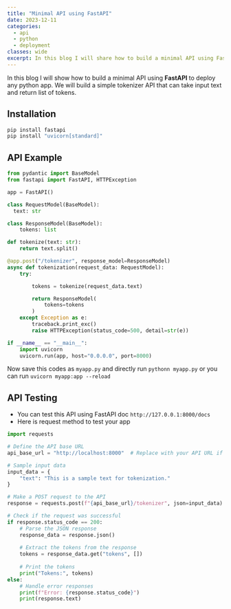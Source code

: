 ```yaml
---
title: "Minimal API using FastAPI"
date: 2023-12-11
categories:
  - api
  - python
  - deployment
classes: wide
excerpt: In this blog I will share how to build a minimal API using FastAPI to deploy your python app
---
```


In this blog I will show how to build a minimal API using __FastAPI__ to deploy any python app.
We will build a simple tokenizer API that can take input text and return list of tokens. 

## Installation
```bash
pip install fastapi
pip install "uvicorn[standard]"
```

## API Example

```py
from pydantic import BaseModel
from fastapi import FastAPI, HTTPException

app = FastAPI()

class RequestModel(BaseModel):
  text: str

class ResponseModel(BaseModel):
    tokens: list

def tokenize(text: str):
    return text.split()

@app.post("/tokenizer", response_model=ResponseModel)
async def tokenization(request_data: RequestModel):
    try:

        tokens = tokenize(request_data.text)

        return ResponseModel(
            tokens=tokens
        )
    except Exception as e:
        traceback.print_exc()
        raise HTTPException(status_code=500, detail=str(e))

if __name__ == "__main__":
    import uvicorn
    uvicorn.run(app, host="0.0.0.0", port=8000)

```

Now save this codes as `myapp.py` and directly run `pythonn myapp.py` or you can run `uvicorn myapp:app --reload`

## API Testing
- You can test this API using FastAPI doc `http://127.0.0.1:8000/docs`
- Here is request method to test your app

```py
import requests

# Define the API base URL
api_base_url = "http://localhost:8000"  # Replace with your API URL if it's different

# Sample input data
input_data = {
    "text": "This is a sample text for tokenization."
}

# Make a POST request to the API
response = requests.post(f"{api_base_url}/tokenizer", json=input_data)

# Check if the request was successful
if response.status_code == 200:
    # Parse the JSON response
    response_data = response.json()
    
    # Extract the tokens from the response
    tokens = response_data.get("tokens", [])
    
    # Print the tokens
    print("Tokens:", tokens)
else:
    # Handle error responses
    print(f"Error: {response.status_code}")
    print(response.text)

```